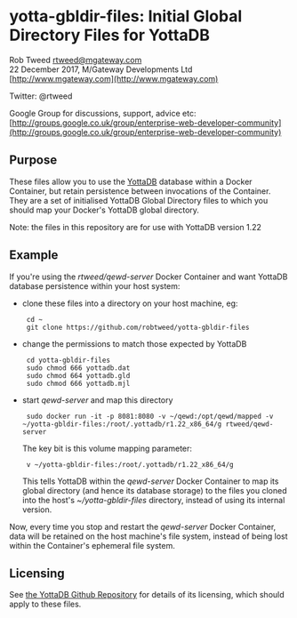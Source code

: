 # yotta-gbldir-files: Initial Global Directory Files for YottaDB
 
Rob Tweed <rtweed@mgateway.com>  
22 December 2017, M/Gateway Developments Ltd [http://www.mgateway.com](http://www.mgateway.com)  

Twitter: @rtweed

Google Group for discussions, support, advice etc: [http://groups.google.co.uk/group/enterprise-web-developer-community](http://groups.google.co.uk/group/enterprise-web-developer-community)

## Purpose

These files allow you to use the [YottaDB](https://github.com/YottaDB/YottaDB) database within a Docker Container, but retain persistence between invocations of the Container.  They are a set of initialised YottaDB Global Directory files to which you should map your Docker's YottaDB global directory.

Note: the files in this repository are for use with YottaDB version 1.22


## Example

If you're using the *rtweed/qewd-server* Docker Container and want YottaDB database persistence within your host system:

- clone these files into a directory on your host machine, eg:


       cd ~
       git clone https://github.com/robtweed/yotta-gbldir-files

- change the permissions to match those expected by YottaDB

       cd yotta-gbldir-files
       sudo chmod 666 yottadb.dat
       sudo chmod 664 yottadb.gld
       sudo chmod 666 yottadb.mjl

- start *qewd-server* and map this directory

       sudo docker run -it -p 8081:8080 -v ~/qewd:/opt/qewd/mapped -v ~/yotta-gbldir-files:/root/.yottadb/r1.22_x86_64/g rtweed/qewd-server

  The key bit is this volume mapping parameter:

       v ~/yotta-gbldir-files:/root/.yottadb/r1.22_x86_64/g

  This tells YottaDB within the *qewd-server* Docker Container to map its global directory (and hence its database storage) to the files you cloned into the host's *~/yotta-gbldir-files* directory, instead of using its internal version.

Now, every time you stop and restart the *qewd-server* Docker Container, data will be retained on the host machine's file system, instead of being lost within the Container's ephemeral file system.

## Licensing

See [the YottaDB Github Repository](https://github.com/YottaDB/YottaDB) for details of its licensing, which should apply to these files.


